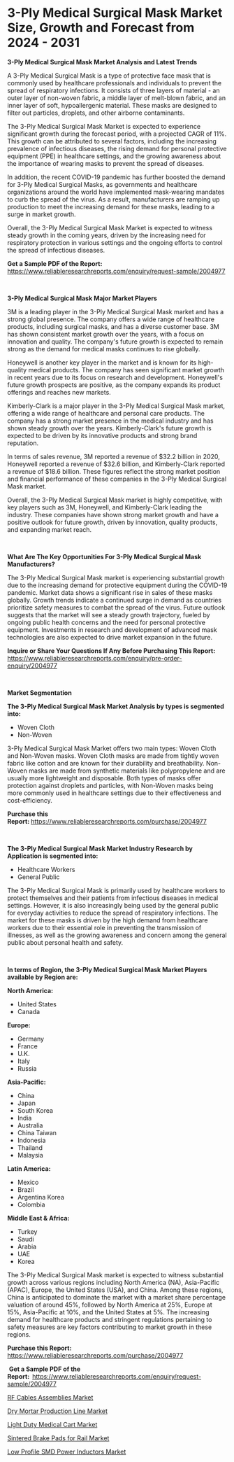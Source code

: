 <p><h1>3-Ply Medical Surgical Mask Market Size, Growth and Forecast from 2024 - 2031</h1></p><p><strong>3-Ply Medical Surgical Mask Market Analysis and Latest Trends</strong></p>
<p><p>A 3-Ply Medical Surgical Mask is a type of protective face mask that is commonly used by healthcare professionals and individuals to prevent the spread of respiratory infections. It consists of three layers of material - an outer layer of non-woven fabric, a middle layer of melt-blown fabric, and an inner layer of soft, hypoallergenic material. These masks are designed to filter out particles, droplets, and other airborne contaminants.</p><p>The 3-Ply Medical Surgical Mask Market is expected to experience significant growth during the forecast period, with a projected CAGR of 11%. This growth can be attributed to several factors, including the increasing prevalence of infectious diseases, the rising demand for personal protective equipment (PPE) in healthcare settings, and the growing awareness about the importance of wearing masks to prevent the spread of diseases.</p><p>In addition, the recent COVID-19 pandemic has further boosted the demand for 3-Ply Medical Surgical Masks, as governments and healthcare organizations around the world have implemented mask-wearing mandates to curb the spread of the virus. As a result, manufacturers are ramping up production to meet the increasing demand for these masks, leading to a surge in market growth.</p><p>Overall, the 3-Ply Medical Surgical Mask Market is expected to witness steady growth in the coming years, driven by the increasing need for respiratory protection in various settings and the ongoing efforts to control the spread of infectious diseases.</p></p>
<p><strong>Get a Sample PDF of the Report:&nbsp;</strong> <a href="https://www.reliableresearchreports.com/enquiry/request-sample/2004977">https://www.reliableresearchreports.com/enquiry/request-sample/2004977</a></p>
<p>&nbsp;</p>
<p><strong>3-Ply Medical Surgical Mask Major Market Players</strong></p>
<p><p>3M is a leading player in the 3-Ply Medical Surgical Mask market and has a strong global presence. The company offers a wide range of healthcare products, including surgical masks, and has a diverse customer base. 3M has shown consistent market growth over the years, with a focus on innovation and quality. The company's future growth is expected to remain strong as the demand for medical masks continues to rise globally.</p><p>Honeywell is another key player in the market and is known for its high-quality medical products. The company has seen significant market growth in recent years due to its focus on research and development. Honeywell's future growth prospects are positive, as the company expands its product offerings and reaches new markets.</p><p>Kimberly-Clark is a major player in the 3-Ply Medical Surgical Mask market, offering a wide range of healthcare and personal care products. The company has a strong market presence in the medical industry and has shown steady growth over the years. Kimberly-Clark's future growth is expected to be driven by its innovative products and strong brand reputation.</p><p>In terms of sales revenue, 3M reported a revenue of $32.2 billion in 2020, Honeywell reported a revenue of $32.6 billion, and Kimberly-Clark reported a revenue of $18.6 billion. These figures reflect the strong market position and financial performance of these companies in the 3-Ply Medical Surgical Mask market.</p><p>Overall, the 3-Ply Medical Surgical Mask market is highly competitive, with key players such as 3M, Honeywell, and Kimberly-Clark leading the industry. These companies have shown strong market growth and have a positive outlook for future growth, driven by innovation, quality products, and expanding market reach.</p></p>
<p>&nbsp;</p>
<p><strong>What Are The Key Opportunities For 3-Ply Medical Surgical Mask Manufacturers?</strong></p>
<p><p>The 3-Ply Medical Surgical Mask market is experiencing substantial growth due to the increasing demand for protective equipment during the COVID-19 pandemic. Market data shows a significant rise in sales of these masks globally. Growth trends indicate a continued surge in demand as countries prioritize safety measures to combat the spread of the virus. Future outlook suggests that the market will see a steady growth trajectory, fueled by ongoing public health concerns and the need for personal protective equipment. Investments in research and development of advanced mask technologies are also expected to drive market expansion in the future.</p></p>
<p><strong>Inquire or Share Your Questions If Any Before Purchasing This Report:</strong> <a href="https://www.reliableresearchreports.com/enquiry/pre-order-enquiry/2004977">https://www.reliableresearchreports.com/enquiry/pre-order-enquiry/2004977</a></p>
<p>&nbsp;</p>
<p><strong>Market Segmentation</strong></p>
<p><strong>The 3-Ply Medical Surgical Mask Market Analysis by types is segmented into:</strong></p>
<p><ul><li>Woven Cloth</li><li>Non-Woven</li></ul></p>
<p><p>3-Ply Medical Surgical Mask Market offers two main types: Woven Cloth and Non-Woven masks. Woven Cloth masks are made from tightly woven fabric like cotton and are known for their durability and breathability. Non-Woven masks are made from synthetic materials like polypropylene and are usually more lightweight and disposable. Both types of masks offer protection against droplets and particles, with Non-Woven masks being more commonly used in healthcare settings due to their effectiveness and cost-efficiency.</p></p>
<p><strong>Purchase this Report:&nbsp;</strong><a href="https://www.reliableresearchreports.com/purchase/2004977">https://www.reliableresearchreports.com/purchase/2004977</a></p>
<p>&nbsp;</p>
<p><strong>The 3-Ply Medical Surgical Mask Market Industry Research by Application is segmented into:</strong></p>
<p><ul><li>Healthcare Workers</li><li>General Public</li></ul></p>
<p><p>The 3-Ply Medical Surgical Mask is primarily used by healthcare workers to protect themselves and their patients from infectious diseases in medical settings. However, it is also increasingly being used by the general public for everyday activities to reduce the spread of respiratory infections. The market for these masks is driven by the high demand from healthcare workers due to their essential role in preventing the transmission of illnesses, as well as the growing awareness and concern among the general public about personal health and safety.</p></p>
<p>&nbsp;</p>
<p><strong>In terms of Region, the 3-Ply Medical Surgical Mask Market Players available by Region are:</strong></p>
<p>
    <p> <strong> North America: </strong>
        <ul>
            <li>United States</li>
            <li>Canada</li>
        </ul>
        </p> 
    <p> <strong> Europe: </strong>
        <ul>
            <li>Germany</li>
            <li>France</li>
            <li>U.K.</li>
            <li>Italy</li>
            <li>Russia</li>
        </ul>
        </p> 
    <p> <strong> Asia-Pacific: </strong>
        <ul>
            <li>China</li>
            <li>Japan</li>
            <li>South Korea</li>
            <li>India</li>
            <li>Australia</li>
            <li>China Taiwan</li>
            <li>Indonesia</li>
            <li>Thailand</li>
            <li>Malaysia</li>
        </ul>
        </p> 
    <p> <strong> Latin America: </strong>
        <ul>
            <li>Mexico</li>
            <li>Brazil</li>
            <li>Argentina Korea</li>
            <li>Colombia</li>
        </ul>
        </p> 
    <p> <strong> Middle East & Africa: </strong>
        <ul>
            <li>Turkey</li>
            <li>Saudi</li>
            <li>Arabia</li>
            <li>UAE</li>
            <li>Korea</li>
        </ul>
    </p>
    </p>
<p><p>The 3-Ply Medical Surgical Mask market is expected to witness substantial growth across various regions including North America (NA), Asia-Pacific (APAC), Europe, the United States (USA), and China. Among these regions, China is anticipated to dominate the market with a market share percentage valuation of around 45%, followed by North America at 25%, Europe at 15%, Asia-Pacific at 10%, and the United States at 5%. The increasing demand for healthcare products and stringent regulations pertaining to safety measures are key factors contributing to market growth in these regions.</p></p>
<p><strong>Purchase this Report: </strong><a href="https://www.reliableresearchreports.com/purchase/2004977">https://www.reliableresearchreports.com/purchase/2004977</a></p>
<p>&nbsp;<strong>Get a Sample PDF of the Report:&nbsp;&nbsp;</strong><a href="https://www.reliableresearchreports.com/enquiry/request-sample/2004977">https://www.reliableresearchreports.com/enquiry/request-sample/2004977</a></p>
<p><strong></strong></p>
<p><p><a href="https://view.publitas.com/reportprime-1/decoding-the-rf-cables-assemblies-market-a-deep-dive-into-the-latest-market-trends-market-segmentation-and-competitive-analysis/">RF Cables Assemblies Market</a></p><p><a href="https://view.publitas.com/reportprime-1/dry-mortar-production-line-market-size-and-growth-market-segmentation-regional-and-country-breakdowns-and-market-trends-for-period-from-2024-2031/">Dry Mortar Production Line Market</a></p><p><a href="https://frill-swim-3cd.notion.site/Light-Duty-Medical-Cart-Market-Provides-Detailed-Segmentation-of-this-Market-based-on-Type-Applicat-6829d77a45c943cb8ad5cd7e4ec0a1fa">Light Duty Medical Cart Market</a></p><p><a href="https://spotless-saver-8fd.notion.site/Sintered-Brake-Pads-for-Rail-Market-Size-2024-2031-Global-Industrial-Analysis-Key-Geographical-Re-2e2d226ff6d946f281e5742860fd858f">Sintered Brake Pads for Rail Market</a></p><p><a href="https://cautious-neon-760.notion.site/Low-Profile-SMD-Power-Inductors-Market-A-Comprehensive-Report-of-its-Market-Share-Growth-Trends-2-632c4941ff1d455f8323da6d457b4e15">Low Profile SMD Power Inductors Market</a></p></p>